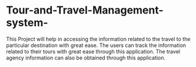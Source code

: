 # Tour-and-Travel-Management-system-
This Project will help in accessing the information related to the travel to the particular destination with great ease. The users can track the information related to their tours with great ease through this application. The travel agency information can also be obtained through this application.
